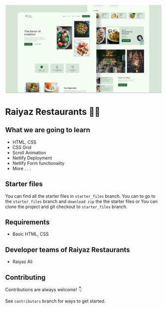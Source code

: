 ![](./readmeImg/banner.png)

# Raiyaz Restaurants 👨‍🍳

## What we are going to learn

- HTML, CSS
- CSS Grid
- Scroll Animation
- Netlify Deployment
- Netlify Form functionality
- More . . .

## Starter files

You can find all the starter files in `starter_files` branch. You can to go to the `starter_files` branch and `download zip` the the starter files or You can clone the project and git checkout to `starter_files` branch.

## Requirements

- Basic HTML, CSS

## Developer teams of Raiyaz Restaurants

- Raiyaz Ali

## Contributing

Contributions are always welcome! 👇

See `contributors` branch for ways to get started.

